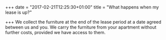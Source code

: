 +++
date = "2017-02-21T12:25:30+01:00"
title = "What happens when my lease is up?"

+++
We collect the furniture at the end of the lease period at a date agreed between us and you. We carry the furniture from your apartment without further costs, provided we have access to them.